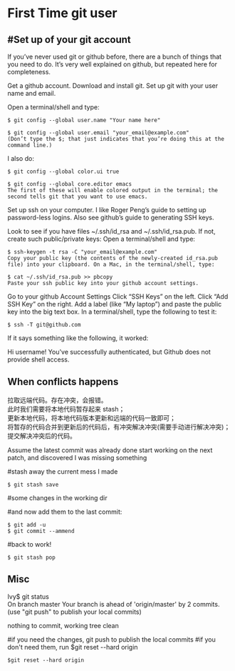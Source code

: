 # First Time git user
## #Set up of your git account
If you’ve never used git or github before, there are a bunch of things that you need to do. It’s very well explained on github, but repeated here for completeness.

Get a github account.
Download and install git.
Set up git with your user name and email.

Open a terminal/shell and type:
```
$ git config --global user.name "Your name here"

$ git config --global user.email "your_email@example.com"
(Don’t type the $; that just indicates that you’re doing this at the command line.)
```
I also do:
```
$ git config --global color.ui true

$ git config --global core.editor emacs
The first of these will enable colored output in the terminal; the second tells git that you want to use emacs.
```
Set up ssh on your computer. I like Roger Peng’s guide to setting up password-less logins. Also see github’s guide to generating SSH keys.

Look to see if you have files ~/.ssh/id_rsa and ~/.ssh/id_rsa.pub.
If not, create such public/private keys: Open a terminal/shell and type:
```
$ ssh-keygen -t rsa -C "your_email@example.com"
Copy your public key (the contents of the newly-created id_rsa.pub file) into your clipboard. On a Mac, in the terminal/shell, type:

$ cat ~/.ssh/id_rsa.pub >> pbcopy
Paste your ssh public key into your github account settings.
```
Go to your github Account Settings
Click “SSH Keys” on the left.
Click “Add SSH Key” on the right.
Add a label (like “My laptop”) and paste the public key into the big text box.
In a terminal/shell, type the following to test it:
```
$ ssh -T git@github.com
```
If it says something like the following, it worked:

Hi username! You've successfully authenticated, but Github does
not provide shell access.

## When conflicts happens

拉取远端代码。存在冲突，会报错。  
此时我们需要将本地代码暂存起来 stash；  
更新本地代码，将本地代码版本更新和远端的代码一致即可；  
将暂存的代码合并到更新后的代码后，有冲突解决冲突(需要手动进行解决冲突)；  
提交解决冲突后的代码。

Assume the latest commit was already done
start working on the next patch, and discovered I was missing something
 
#stash away the current mess I made
```
$ git stash save
```
#some changes in the working dir
 
#and now add them to the last commit:
```
$ git add -u
$ git commit --ammend
 ```
#back to work!
```
$ git stash pop
```

## Misc
Ivy$ git status  
On branch master
Your branch is ahead of 'origin/master' by 2 commits.
  (use "git push" to publish your local commits)

nothing to commit, working tree clean

#if you need the changes, git push to publish the local commits
#if you don't need them, run $git reset --hard origin
```
$git reset --hard origin
```
